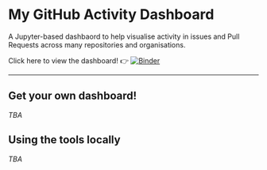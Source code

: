 # My GitHub Activity Dashboard

A Jupyter-based dashbaord to help visualise activity in issues and Pull Requests across many repositories and organisations.

Click here to view the dashboard! :point_right: [![Binder](https://mybinder.org/badge_logo.svg)](https://mybinder.org/v2/gh/sgibson91/github-activity/HEAD?urlpath=voila%2Frender%2Fvisualise.ipynb)

---

## Get your own dashboard!

_TBA_

## Using the tools locally

_TBA_
